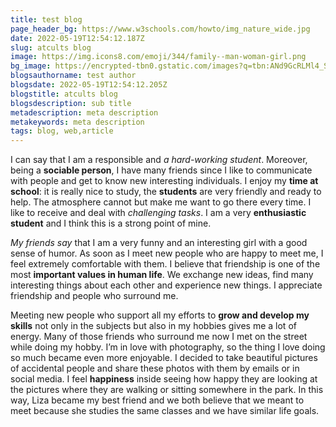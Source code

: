 ```yaml
---
title: test blog
page_header_bg: https://www.w3schools.com/howto/img_nature_wide.jpg
date: 2022-05-19T12:54:12.187Z
slug: atcults blog
image: https://img.icons8.com/emoji/344/family--man-woman-girl.png
bg_image: https://encrypted-tbn0.gstatic.com/images?q=tbn:ANd9GcRLMl4_ScwHun3sWMAmlDsshDOzMCpJIWXsXQ&usqp=CAU
blogsauthorname: test author
blogsdate: 2022-05-19T12:54:12.205Z
blogstitle: atcults blog
blogsdescription: sub title
metadescription: meta description
metakeywords: meta description
tags: blog, web,article
---
```

<!--StartFragment-->

I can say that I am a responsible and *a hard-working student*. Moreover, being a **sociable person**, I have many friends since I like to communicate with people and get to know new interesting individuals. I enjoy my **time at school**: it is really nice to study, the **students** are very friendly and ready to help. The atmosphere cannot but make me want to go there every time. I like to receive and deal with *challenging tasks*. I am a very **enthusiastic student** and I think this is a strong point of mine.

*My friends say* that I am a very funny and an interesting girl with a good sense of humor. As soon as I meet new people who are happy to meet me, I feel extremely comfortable with them. I believe that friendship is one of the most **important values in human life**. We exchange new ideas, find many interesting things about each other and experience new things. I appreciate friendship and people who surround me.

Meeting new people who support all my efforts to **grow and develop my skills** not only in the subjects but also in my hobbies gives me a lot of energy. Many of those friends who surround me now I met on the street while doing my hobby. I’m in love with photography, so the thing I love doing so much became even more enjoyable. I decided to take beautiful pictures of accidental people and share these photos with them by emails or in social media. I feel **happiness** inside seeing how happy they are looking at the pictures where they are walking or sitting somewhere in the park. In this way, Liza became my best friend and we both believe that we meant to meet because she studies the same classes and we have similar life goals. 

<!--EndFragment-->